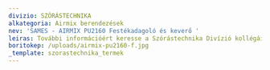 ```yaml
---
divizio: SZÓRÁSTECHNIKA
alkategoria: Airmix berendezések
nev: 'SAMES - AIRMIX PU2160 Festékadagoló és keverő '
leiras: További információért keresse a Szórástechnika Divízió kollégáit
boritokep: /uploads/airmix-pu2160-f.jpg
_template: szorastechnika_termek
---
```


